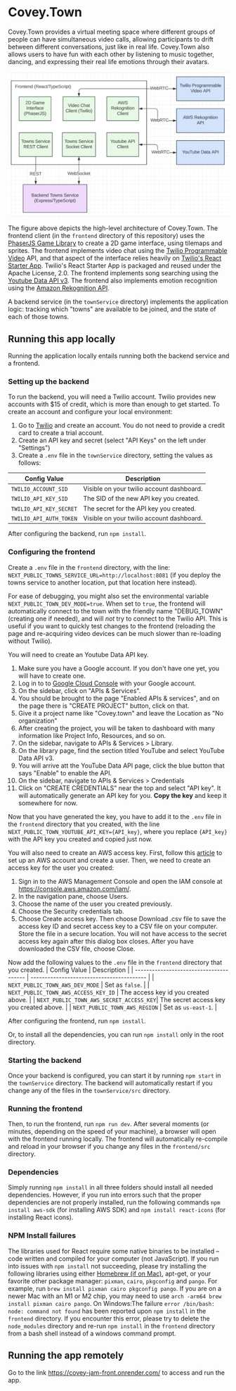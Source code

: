 # Covey.Town

Covey.Town provides a virtual meeting space where different groups of people can have simultaneous video calls, allowing participants to drift between different conversations, just like in real life. Covey.Town also allows users to have fun with each other by listening to music together, dancing, and expressing their real life emotions through their avatars.

![Covey.Town Architecture](docs/covey-town-architecture.png)

The figure above depicts the high-level architecture of Covey.Town.
The frontend client (in the `frontend` directory of this repository) uses the [PhaserJS Game Library](https://phaser.io) to create a 2D game interface, using tilemaps and sprites.
The frontend implements video chat using the [Twilio Programmable Video](https://www.twilio.com/docs/video) API, and that aspect of the interface relies heavily on [Twilio's React Starter App](https://github.com/twilio/twilio-video-app-react). Twilio's React Starter App is packaged and reused under the Apache License, 2.0. The frontend implements song searching using the [Youtube Data API v3](https://developers.google.com/youtube/v3/docs
). The frontend also implements emotion recognition using the [Amazon Rekognition API](https://docs.aws.amazon.com/rekognition/latest/APIReference/API_DetectFaces.html).

A backend service (in the `townService` directory) implements the application logic: tracking which "towns" are available to be joined, and the state of each of those towns.

## Running this app locally

Running the application locally entails running both the backend service and a frontend.

### Setting up the backend

To run the backend, you will need a Twilio account. Twilio provides new accounts with $15 of credit, which is more than enough to get started.
To create an account and configure your local environment:

1. Go to [Twilio](https://www.twilio.com/) and create an account. You do not need to provide a credit card to create a trial account.
2. Create an API key and secret (select "API Keys" on the left under "Settings")
3. Create a `.env` file in the `townService` directory, setting the values as follows:

| Config Value            | Description                               |
| ----------------------- | ----------------------------------------- |
| `TWILIO_ACCOUNT_SID`    | Visible on your twilio account dashboard. |
| `TWILIO_API_KEY_SID`    | The SID of the new API key you created.   |
| `TWILIO_API_KEY_SECRET` | The secret for the API key you created.   |
| `TWILIO_API_AUTH_TOKEN` | Visible on your twilio account dashboard. |

After configuring the backend, run `npm install`.

### Configuring the frontend

Create a `.env` file in the `frontend` directory, with the line: `NEXT_PUBLIC_TOWNS_SERVICE_URL=http://localhost:8081` (if you deploy the towns service to another location, put that location here instead).

For ease of debugging, you might also set the environmental variable `NEXT_PUBLIC_TOWN_DEV_MODE=true`. When set to `true`, the frontend will automatically connect to the town with the friendly name "DEBUG_TOWN" (creating one if needed), and will *not* try to connect to the Twilio API. This is useful if you want to quickly test changes to the frontend (reloading the page and re-acquiring video devices can be much slower than re-loading without Twilio).

You will need to create an Youtube Data API key.
1. Make sure you have a Google account. If you don't have one yet, you will have to create one.
2. Log in to to [Google Cloud Console](https://console.cloud.google.com/getting-started) with your Google account.
3. On the sidebar, click on "APIs & Services".
4. You should be brought to the page "Enabled APIs & services", and on the page there is "CREATE PROJECT" button, click on that.
5. Give it a project name like "Covey.town" and leave the Location as "No organization"
6. After creating the project, you will be taken to dashboard with many information like Project Info, Resources, and so on.
7. On the sidebar, navigate to APIs & Services > Library.
8. On the library page, find the section titled YouTube and select YouTube Data API v3.
9. You will arrive att the YouTube Data API page, click the blue button that says "Enable" to enable the API.
10. On the sidebar, navigate to APIs & Services > Credentials
11. Click on "CREATE CREDENTIALS" near the top and select "API key". It will automatically generate an API key for you. **Copy the key** and keep it somewhere for now.

Now that you have generated the key, you have to add it to the `.env` file in the `frontend` directory that you created, with the line `NEXT_PUBLIC_TOWN_YOUTUBE_API_KEY={API_key}`, where you replace `{API_key}` with the API key you created and copied just now.

You will also need to create an AWS access key. First, follow this [article](https://docs.aws.amazon.com/rekognition/latest/dg/setting-up.html) to set up an AWS account and create a user. Then, we need to create an access key for the user you created:
1. Sign in to the AWS Management Console and open the IAM console at https://console.aws.amazon.com/iam/.
2. In the navigation pane, choose Users.
3. Choose the name of the user you created previously.
4. Choose the Security credentials tab.
5. Choose Create access key. Then choose Download .csv file to save the access key ID and secret access key to a CSV file on your computer. Store the file in a secure location. You will not have access to the secret access key again after this dialog box closes. After you have downloaded the CSV file, choose Close.

Now add the following values to the `.env` file in the `frontend` directory that you created.
| Config Value                            | Description                               |
| --------------------------------------- | ----------------------------------------- |
| `NEXT_PUBLIC_TOWN_AWS_DEV_MODE`         | Set as `false`.                           |
| `NEXT_PUBLIC_TOWN_AWS_ACCESS_KEY_ID`    | The access key id you created above.      |
| `NEXT_PUBLIC_TOWN_AWS_SECRET_ACCESS_KEY`| The secret access key you created above.  |
| `NEXT_PUBLIC_TOWN_AWS_REGION`           | Set as `us-east-1`.                       |

After configuring the frontend, run `npm install`.

Or, to install all the dependencies, you can run `npm install` only in the root directory.

### Starting the backend

Once your backend is configured, you can start it by running `npm start` in the `townService` directory.
The backend will automatically restart if you change any of the files in the `townService/src` directory.

### Running the frontend

Then, to run the frontend, run `npm run dev`. After several moments (or minutes, depending on the speed of your machine), a browser will open with the frontend running locally.
The frontend will automatically re-compile and reload in your browser if you change any files in the `frontend/src` directory.

### Dependencies

Simply running `npm install` in all three folders should install all needed dependencies. However, if you run into errors such that the proper dependencies are not properly installed, run the following commands `npm install aws-sdk` (for installing AWS SDK) and `npm install react-icons` (for installing React icons).

### NPM Install failures

The libraries used for React require some native binaries to be installed – code written and compiled for your computer (not JavaScript). If you run into issues with `npm install` not succeeding, please try installing the following libraries using either [Homebrew (if on Mac)](https://brew.sh/), apt-get, or your favorite other package manager: `pixman`, `cairo`, `pkgconfig` and `pango`. For example, run `brew install pixman cairo pkgconfig pango`. If you are on a newer Mac with an M1 or M2 chip, you may need to use `arch -arm64 brew install pixman cairo pango`. On Windows:The failure `error /bin/bash: node: command not found` has been reported upon `npm install` in the `frontend` directory. If you encounter this error, please try to delete the `node_modules` directory and re-run `npm install` in the `frontend` directory from a bash shell instead of a windows command prompt.

## Running the app remotely

Go to the link https://covey-jam-front.onrender.com/ to access and run the app.


